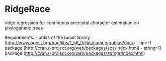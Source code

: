 # RidgeRace
ridge regression for continuous ancestral character estimation on phylogenetic trees

Requirements:
	- ublas of the boost library (http://www.boost.org/doc/libs/1_58_0/libs/numeric/ublas/doc/)
	- ape R package (http://cran.r-project.org/web/packages/ape/index.html)
	- stringr R package (http://cran.r-project.org/web/packages/stringr/index.html)